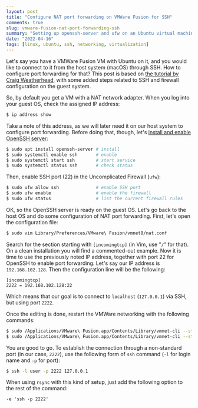 ```yaml
---
layout: post
title: "Configure NAT port forwarding on VMWare Fusion for SSH"
comments: true
slug: vmware-fusion-nat-port-forwarding-ssh
summary: "Setting up openssh-server and ufw on an Ubuntu virtual machine, and configuring NAT on VMWare Fusion"
date: "2022-04-16"
tags: [linux, ubuntu, ssh, networking, virtualization]
---
```


Let's say you have a VMWare Fusion VM with Ubuntu on it, and you would like to connect to it from the host system (macOS) through SSH. How to configure port forwarding for that? This post is based on [the tutorial by Craig Weatherhead](http://www.weatherhead.net/2015/06/21/vmware-fusion-nat-port-forwarding-101/), with some added steps related to SSH and firewall configuration on the guest system.

So, by default you get a VM with a NAT network adapter. When you log into your guest OS, check the assigned IP address:

```sh
$ ip address show
```

Take a note of this address, as we will later need it on our host system to configure port forwarding. Before doing that, though, let's [install and enable OpenSSH server](https://www.cyberciti.biz/faq/ubuntu-linux-install-openssh-server/):

```sh
$ sudo apt install openssh-server # install
$ sudo systemctl enable ssh       # enable
$ sudo systemctl start ssh        # start service
$ sudo systemctl status ssh       # check status
```

Then, enable SSH port (22) in the Uncomplicated Firewall (`ufw`):

```sh
$ sudo ufw allow ssh              # enable SSH port
$ sudo ufw enable                 # enable the firewall
$ sudo ufw status                 # list the current firewall rules
```

OK, so the OpenSSH server is ready on the guest OS. Let's go back to the host OS and do some configuration of NAT port forwarding. First, let's open the configuration file:

```sh
$ sudo vim Library/Preferences/VMware\ Fusion/vmnet8/nat.conf
```

Search for the section starting with `[incomingtcp]` (in Vim, use "`/`" for that). On a clean installation you will find a commented-out example. Now it is time to use the previously noted IP address, together with port 22 for OpenSSH to enable port forwarding. Let's say our IP address is `192.168.102.128`. Then the configuration line will be the following:

```
[incomingtcp]
2222 = 192.168.102.128:22
```

Which means that our goal is to connect to `localhost` (`127.0.0.1`) via SSH, but using port `2222`. 

Once the editing is done, restart the VMWare networking with the following commands:

```sh
$ sudo /Applications/VMware\ Fusion.app/Contents/Library/vmnet-cli --stop
$ sudo /Applications/VMware\ Fusion.app/Contents/Library/vmnet-cli --start
```

You are good to go. To establish the connection through a non-standard port (in our case, `2222`), use the following form of `ssh` command (`-l` for login name and `-p` for port):

```sh
$ ssh -l user -p 2222 127.0.0.1
```

When using `rsync` with this kind of setup, just add the following option to the rest of the command:

```
-e 'ssh -p 2222'
```

